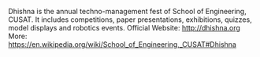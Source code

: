 Dhishna is the annual techno-management fest of School of Engineering, CUSAT. It includes competitions, paper presentations, exhibitions, quizzes, model displays and robotics events.
Official Website: http://dhishna.org
More: https://en.wikipedia.org/wiki/School_of_Engineering,_CUSAT#Dhishna
